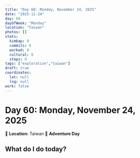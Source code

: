 ```yaml
---
title: "Day 60: Monday, November 24, 2025"
date: "2025-11-24"
day: 60
dayOfWeek: "Monday"
location: "Taiwan"
photos: []
stats:
  kimbap: 0
  commits: 0
  worked: 0
  cultural: 0
  steps: 0
tags: ["exploration","taiwan"]
draft: true
coordinates:
  lat: null
  lng: null
work: false
---
```

# Day 60: Monday, November 24, 2025

📍 **Location:** Taiwan
🎒 **Adventure Day**

## What do I do today?


